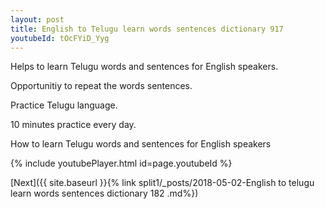 ```yaml
---
layout: post
title: English to Telugu learn words sentences dictionary 917 
youtubeId: tOcFYiD_Yyg
---
```

 
 
Helps to learn Telugu words and sentences for English speakers.

Opportunitiy to repeat the words sentences. 

Practice Telugu language. 
 
10 minutes practice every day. 
 
How to learn Telugu words and sentences for English speakers 
 
{% include youtubePlayer.html id=page.youtubeId %}
 
 
[Next]({{ site.baseurl }}{% link  split1/_posts/2018-05-02-English to telugu learn words sentences dictionary 182 .md%})
 
